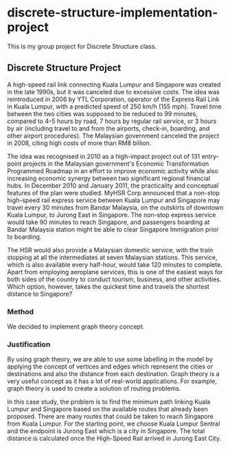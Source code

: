 # discrete-structure-implementation-project
This is my group project for Discrete Structure class.

## Discrete Structure Project

A high-speed rail link connecting Kuala Lumpur and Singapore was created in the late 1990s, but it was canceled due to excessive costs. The idea was reintroduced in 2006 by YTL Corporation, operator of the Express Rail Link in Kuala Lumpur, with a predicted speed of 250 km/h (155 mph). Travel time between the two cities was supposed to be reduced to 99 minutes, compared to 4–5 hours by road, 7 hours by regular rail service, or 3 hours by air (including travel to and from the airports, check-in, boarding, and other airport procedures). The Malaysian government canceled the project in 2008, citing high costs of more than RM8 billion.


The idea was recognised in 2010 as a high-impact project out of 131 entry-point projects in the Malaysian government's Economic Transformation Programmed Roadmap in an effort to improve economic activity while also increasing economic synergy between two significant regional financial hubs. In December 2010 and January 2011, the practicality and conceptual features of the plan were studied. MyHSR Corp announced that a non-stop high-speed rail express service between Kuala Lumpur and Singapore may travel every 30 minutes from Bandar Malaysia, on the outskirts of downtown Kuala Lumpur, to Jurong East in Singapore. The non-stop express service would take 90 minutes to reach Singapore, and passengers boarding at Bandar Malaysia station might be able to clear Singapore Immigration prior to boarding.


The HSR would also provide a Malaysian domestic service, with the train stopping at all the intermediates at seven Malaysian stations. This service, which is also available every half-hour, would take 120 minutes to complete. Apart from employing aeroplane services, this is one of the easiest ways for both sides of the country to conduct tourism, business, and other activities. Which option, however, takes the quickest time and travels the shortest distance to Singapore?

### Method
We decided to implement graph theory concept.

### Justification
By using graph theory, we are able to use some labelling in the model by applying the concept of vertices and edges which represent the cities or destinations and also the distance from each destination. Graph theory is a very useful concept as it has a lot of real-world applications. For example, graph theory is used to create a solution of routing problems.

In this case study, the problem is to find the minimum path linking Kuala Lumpur and Singapore based on the available routes that already been proposed. There are many routes that could be taken to reach Singapore from Kuala Lumpur. For the starting point, we choose Kuala Lumpur Sentral and the endpoint is Jurong East which is a city in Singapore. The total distance is calculated once the High-Speed Rail arrived in Jurong East City.
